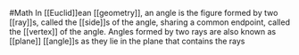 #Math 
In [[Euclid]]ean [[geometry]], an angle is the figure formed by two [[ray]]s, called the [[side]]s of the angle, sharing a common endpoint, called the [[vertex]] of the angle. Angles formed by two rays are also known as [[plane]] [[angle]]s as they lie in the plane that contains the rays
